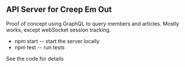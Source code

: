 ## API Server for Creep Em Out

Proof of concept using GraphQL to query members and articles.
Mostly works, except webSocket session tracking.

- npm start -- start the server locally
- npm test -- run tests

See the code for details
